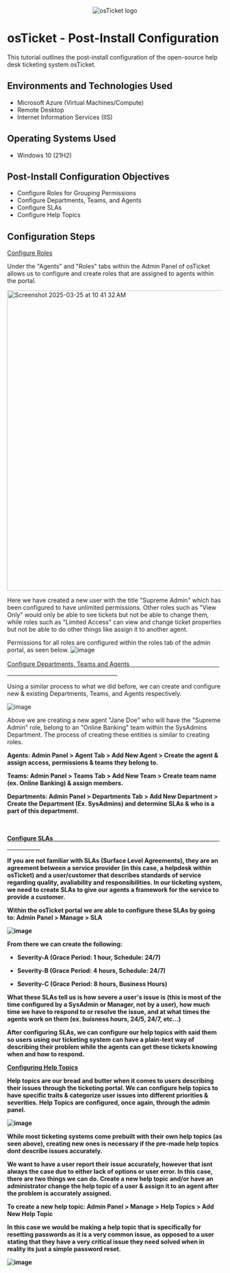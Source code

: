 <p align="center">
<img src="https://i.imgur.com/Clzj7Xs.png" alt="osTicket logo"/>
</p>

<h1>osTicket - Post-Install Configuration</h1>
This tutorial outlines the post-install configuration of the open-source help desk ticketing system osTicket.<br />

<h2>Environments and Technologies Used</h2>

- Microsoft Azure (Virtual Machines/Compute)
- Remote Desktop
- Internet Information Services (IIS)

<h2>Operating Systems Used </h2>

- Windows 10</b> (21H2)

<h2>Post-Install Configuration Objectives</h2>

- Configure Roles for Grouping Permissions 
- Configure Departments, Teams, and Agents
- Configure SLAs
- Configure Help Topics

<h2>Configuration Steps</h2>

<p>

<ins>Configure Roles</ins>

Under the "Agents" and "Roles" tabs within the Admin Panel of osTicket allows us to configure and create roles that are assigned to agents within the portal.

<img width="701" alt="Screenshot 2025-03-25 at 10 41 32 AM" src="https://github.com/user-attachments/assets/bee440ae-154f-4c3a-8fa1-5c6327a88065" />


<p>

  
Here we have created a new user with the title "Supreme Admin" which has been configured to have unlimited permissions. Other roles such as "View Only" would only be able to see tickets but not be able to change them, while roles such as "Limited Access" can view and change ticket properties but not be able to do other things like assign it to another agent. 


Permissions for all roles are configured within the roles tab of the admin portal, as seen below. 
![image](https://github.com/user-attachments/assets/77a8ec7e-5616-4090-a6b1-ceb246d3b87c)

  
  <p> 
  </p>


<ins>Configure Departments, Teams and Agents 
  ㅤㅤㅤㅤㅤㅤㅤㅤㅤㅤㅤㅤㅤㅤㅤㅤㅤㅤㅤㅤㅤㅤㅤㅤㅤㅤㅤㅤㅤㅤㅤㅤㅤㅤㅤㅤ</ins>

Using a similar process to what we did before, we can create and configure new & existing Departments, Teams, and Agents respectively. 

![image](https://github.com/user-attachments/assets/6a2e6389-4396-4aff-804c-2cc23063298b)

<p>


Above we are creating a new agent "Jane Doe" who will have the "Supreme Admin" role, belong to an "Online Banking" team within the SysAdmins Department. 
The process of creating these entities is similar to creating roles.

<b>Agents<b>: Admin Panel > Agent Tab > Add New Agent > Create the agent & assign access, permissions & teams they belong to.

Teams: Admin Panel > Teams Tab > Add New Team > Create team name (ex. Online Banking) & assign members.

Departments: Admin Panel > Departments Tab > Add New Department > Create the Department (Ex. SysAdmins) and determine SLAs & who is a part of this departmemt. 

  
</p>
<br />

<ins>Configure SLAs
  ㅤㅤㅤㅤㅤㅤㅤㅤㅤㅤㅤㅤㅤㅤㅤㅤㅤㅤㅤㅤㅤㅤㅤㅤㅤㅤㅤㅤㅤㅤㅤㅤㅤㅤㅤㅤ</ins>

<p>

If you are not familiar with SLAs (Surface Level Agreements), they are an agreement between a service provider (in this case, a helpdesk within osTicket) and a user/customer that describes standards of service regarding quality, avaliability and responsibilities. In our ticketing system, we need to create SLAs to give our agents a framework for the service to provide a customer. 

Within the osTicket portal we are able to configure these SLAs by going to: 
Admin Panel > Manage > SLA

![image](https://github.com/user-attachments/assets/2ec660e7-af2e-47df-8595-72d87aed0e03)

From there we can create the following:

  - Severity-A (Grace Period: 1 hour, Schedule: 24/7)

  - Severity-B (Grace Period: 4 hours, Schedule: 24/7)

  - Severity-C (Grace Period: 8 hours, Business Hours)

What these SLAs tell us is how severe a user's issue is (this is most of the time configured by a SysAdmin or Manager, not by a user), how much time we have to respond to or resolve the issue, and at what times the agents work on them (ex. buisness hours, 24/5, 24/7, etc...)



After configuring SLAs, we can configure our help topics with said them so users using our ticketing system can have a plain-text way of describing their problem while the agents can get these tickets knowing when and how to respond. 

<ins> Configuring Help Topics </ins>

Help topics are our bread and butter when it comes to users describing their issues through the ticketing portal. We can configure help topics to have specific traits & categorize user issues into different priorities & severities. 
Help Topics are configured, once again, through the admin panel. 

![image](https://github.com/user-attachments/assets/9cc794b1-4dc3-4294-92e0-8a41987543c4)

While most ticketing systems come prebuilt with their own help topics (as seen above), creating new ones is necessary if the pre-made help topics dont describe issues accurately. 

We want to have a user report their issue accurately, however that isnt always the case due to either lack of options or user error. In this case, there are two things we can do. Create a new help topic and/or have an administrator change the help topic of a user & assign it to an agent after the problem is accurately assigned. 

To create a new help topic:
Admin Panel > Manage > Help Topics > Add New Help Topic

In this case we would be making a help topic that is specifically for resetting passwords as it is a very common issue, as opposed to a user stating that they have a very critical issue they need solved when in reality its just a simple password reset. 

![image](https://github.com/user-attachments/assets/fcafd24a-522f-456d-a5a8-cc99d6e0b37f)






</p>
<br />
